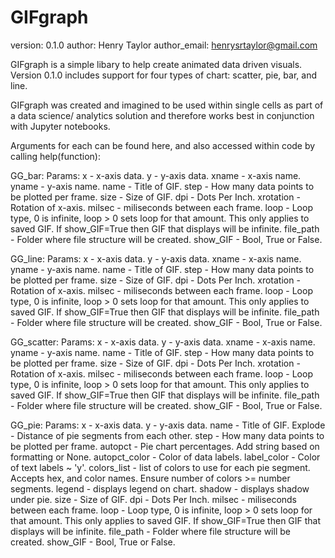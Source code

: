 # GIFgraph

version: 0.1.0
author: Henry Taylor
author_email: henrysrtaylor@gmail.com

GIFgraph is a simple libary to help create animated data driven visuals. Version 0.1.0 includes support for four types of chart: scatter, pie, bar, and line. 

GIFgraph was created and imagined to be used within single cells as part of a data science/ analytics solution and therefore works best in conjunction with Jupyter notebooks.

Arguments for each can be found here, and also accessed within code by calling help(function): 

GG_bar:
    Params: 
                x - x-axis data.
                y - y-axis data.
                xname - x-axis name.
                yname - y-axis name.
                name - Title of GIF.
                step - How many data points to be plotted per frame.
                size - Size of GIF.
                dpi - Dots Per Inch.
                xrotation - Rotation of x-axis.
                milsec - miliseconds between each frame.
                loop - Loop type, 0 is infinite, loop > 0 sets loop for that amount. This only applies to saved GIF. If show_GIF=True then GIF that displays will be infinite. 
                file_path - Folder where file structure will be created.
                show_GIF - Bool, True or False.


 GG_line:
    Params: 
                x - x-axis data.
                y - y-axis data.
                xname - x-axis name.
                yname - y-axis name.
                name - Title of GIF.
                step - How many data points to be plotted per frame.
                size - Size of GIF.
                dpi - Dots Per Inch.
                xrotation - Rotation of x-axis.
                milsec - miliseconds between each frame.
                loop - Loop type, 0 is infinite, loop > 0 sets loop for that amount. This only applies to saved GIF. If show_GIF=True then GIF that displays will be infinite. 
                file_path - Folder where file structure will be created.
                show_GIF - Bool, True or False.

GG_scatter:
	   Params: 
                x - x-axis data.
                y - y-axis data.
                xname - x-axis name.
                yname - y-axis name.
                name - Title of GIF.
                step - How many data points to be plotted per frame.
                size - Size of GIF.
                dpi - Dots Per Inch.
                xrotation - Rotation of x-axis.
                milsec - miliseconds between each frame.
                loop - Loop type, 0 is infinite, loop > 0 sets loop for that amount. This only applies to saved GIF. If show_GIF=True then GIF that displays will be infinite. 
                file_path - Folder where file structure will be created.
                show_GIF - Bool, True or False.


GG_pie: 
	    Params: 
                x - x-axis data.
                y - y-axis data.
                name - Title of GIF.
                Explode - Distance of pie segments from each other.
                step - How many data points to be plotted per frame.
                autopct - Pie chart percentages. Add string based on formatting or None.
                autopct_color - Color of data labels. 
                label_color - Color of text labels ~ 'y'. 
                colors_list - list of colors to use for each pie segment. Accepts hex, and color names. Ensure number of colors >= number segments. 
                legend - displays legend on chart.
                shadow - displays shadow under pie.
                size - Size of GIF.
                dpi - Dots Per Inch.
                milsec - miliseconds between each frame.
                loop - Loop type, 0 is infinite, loop > 0 sets loop for that amount. This only applies to saved GIF. If show_GIF=True then GIF that displays will be infinite. 
                file_path - Folder where file structure will be created.
                show_GIF - Bool, True or False.
